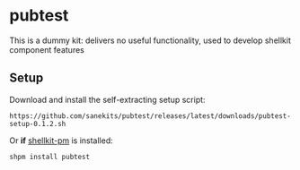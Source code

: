# pubtest
This is a dummy kit: delivers no useful functionality, used to develop shellkit component features

## Setup

Download and install the self-extracting setup script:

    https://github.com/sanekits/pubtest/releases/latest/downloads/pubtest-setup-0.1.2.sh

Or **if** [shellkit-pm](https://github.com/sanekits/shellkit-pm) is installed:

    shpm install pubtest

##

